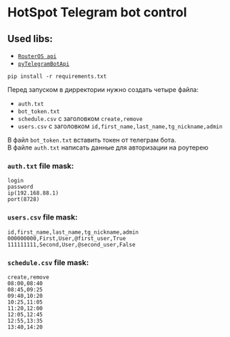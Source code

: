 # HotSpot Telegram bot control
## Used libs:
- [`RouterOS api`](https://github.com/socialwifi/RouterOS-api)
- [`pyTelegramBotApi`](https://github.com/eternnoir/pyTelegramBotAPI)
```
pip install -r requirements.txt
```

Перед запуском в дирректории нужно создать четыре файла:
- `auth.txt`
- `bot_token.txt`
- `schedule.csv` с заголовком ```create,remove```
- `users.csv` с заголовком ```id,first_name,last_name,tg_nickname,admin```

В файл `bot_token.txt` вставить токен от телеграм бота.<br>
В файле `auth.txt` написать данные для авторизации на роутерею
### `auth.txt` file mask:
```
login
password
ip(192.168.88.1)
port(8728)
```
### `users.csv` file mask:
```
id,first_name,last_name,tg_nickname,admin
000000000,First,User,@first_user,True
111111111,Second,User,@second_user,False
```
### `schedule.csv` file mask:
```
create,remove
08:00,08:40
08:45,09:25
09:40,10:20
10:25,11:05
11:20,12:00
12:05,12:45
12:55,13:35
13:40,14:20
```